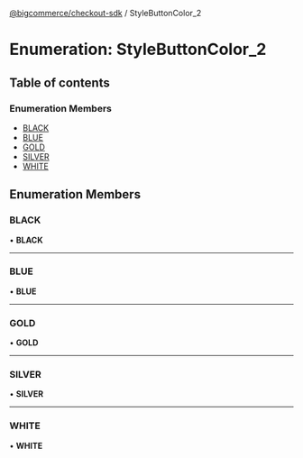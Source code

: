 [@bigcommerce/checkout-sdk](../README.md) / StyleButtonColor_2

# Enumeration: StyleButtonColor\_2

## Table of contents

### Enumeration Members

- [BLACK](StyleButtonColor_2.md#black)
- [BLUE](StyleButtonColor_2.md#blue)
- [GOLD](StyleButtonColor_2.md#gold)
- [SILVER](StyleButtonColor_2.md#silver)
- [WHITE](StyleButtonColor_2.md#white)

## Enumeration Members

### BLACK

• **BLACK**

___

### BLUE

• **BLUE**

___

### GOLD

• **GOLD**

___

### SILVER

• **SILVER**

___

### WHITE

• **WHITE**
